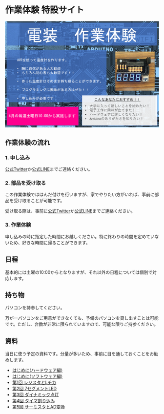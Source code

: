 
# 作業体験 特設サイト

![](img/top.png)

## 作業体験の流れ

### 1. 申し込み

[公式Twitter](https://twitter.com/meister_2023)か[公式LINE](https://liff.line.me/1645278921-kWRPP32q/?accountId=722fzwlk)までご連絡ください。

### 2. 部品を受け取る

この作業体験でははんだ付けを行いますが、家でやりたい方がいれば、事前に部品を受け取ることが可能です。

受け取る際は、事前に[公式Twitter](https://twitter.com/meister_2023)か[公式LINE](https://liff.line.me/1645278921-kWRPP32q/?accountId=722fzwlk)までご連絡ください。

### 3. 作業体験

申し込みの時に指定した時間にお越しください。特に終わりの時間を定めていないため、好きな時間に帰ることができます。

## 日程

基本的には土曜の10:00からとなりますが、それ以外の日程については個別で対応します。

## 持ち物

パソコンを持参してください。

万が一パソコンをご用意ができなくても、予備のパソコンを貸し出すことは可能です。ただし、台数が非常に限られていますので、可能な限りご持参ください。

## 資料

当日に使う予定の資料です。分量が多いため、事前に目を通しておくことをお勧めします。

* [はじめに(ハードウェア編)](https://github.com/TitechMeister/Device-ATmega88_Board/tree/main/docs/day0/)
* [はじめに(ソフトウェア編)](https://github.com/TitechMeister/Device-ATmega88_Board/tree/main/docs/day0.5/)
* [第1回 レジスタとLチカ](https://github.com/TitechMeister/Device-ATmega88_Board/tree/main/docs/day0/)
* [第2回 7セグメントLED](https://github.com/TitechMeister/Device-ATmega88_Board/tree/main/docs/day2/)
* [第3回 ダイナミック点灯](https://github.com/TitechMeister/Device-ATmega88_Board/tree/main/docs/day3/)
* [第4回 タイマ割り込み](https://github.com/TitechMeister/Device-ATmega88_Board/tree/main/docs/day4/)
* [第5回 サーミスタとAD変換](https://github.com/TitechMeister/Device-ATmega88_Board/tree/main/docs/day5/)
